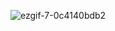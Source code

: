 ![ezgif-7-0c4140bdb2](https://github.com/qk8/catcher-with-reinforcement-learning/assets/57048355/a487550a-b929-4ca6-98fb-93e27c257c7e)
